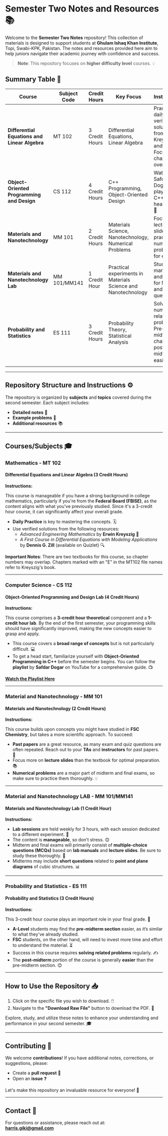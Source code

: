 # Semester Two Notes and Resources 📚

Welcome to the **Semester Two Notes** repository! This collection of materials is designed to support students at **Ghulam Ishaq Khan Institute**, Topi, Swabi-KPK, Pakistan. The notes and resources provided here aim to help juniors navigate their academic journey with confidence and success.

> **Note**: This repository focuses on **higher difficulty level** courses. 💡

## Summary Table 📝

| **Course**                                  | **Subject Code** | **Credit Hours** | **Key Focus**                                                                                  | **Instructions**                                                                                       |
|---------------------------------------------|------------------|------------------|------------------------------------------------------------------------------------------------|--------------------------------------------------------------------------------------------------------|
| **Differential Equations and Linear Algebra**| MT 102           | 3 Credit Hours   | Differential Equations, Linear Algebra                                                          | Practice daily, use verified solutions from Kreyszig and Zill. Focus on chapter overlaps.               |
| **Object-Oriented Programming and Design**  | CS 112           | 4 Credit Hours   | C++ Programming, Object-Oriented Design                                                          | Watch Safdar Dogar's playlist on C++ for a head start. 🎥                                             |
| **Materials and Nanotechnology**            | MM 101           | 2 Credit Hours   | Materials Science, Nanotechnology, Numerical Problems                                             | Focus on lecture slides, practice numerical problems for exams. 🧪                                       |
| **Materials and Nanotechnology Lab**        | MM 101/MM141     | 1 Credit Hour    | Practical experiments in Materials Science and Nanotechnology                                    | Study lab manuals and slides for MCQs and short questions. 🔬                                          |
| **Probability and Statistics**              | ES 111           | 3 Credit Hours   | Probability Theory, Statistical Analysis                                                         | Solve numerous related problems. Pre-midterm is challenging, post-midterm is easier. 📊                |

---

## Repository Structure and Instructions ⚙️

The repository is organized by **subjects** and **topics** covered during the second semester. Each subject includes:

- **Detailed notes** 📄
- **Example problems** 🧩
- **Additional resources** 📚

---

## Courses/Subjects 🎓

### Mathematics - MT 102
#### **Differential Equations and Linear Algebra (3 Credit Hours)**

**Instructions:**

This course is manageable if you have a strong background in college mathematics, particularly if you're from the **Federal Board (FBISE)**, as the content aligns with what you've previously studied. Since it's a 3-credit hour course, it can significantly affect your overall grade. 

- **Daily Practice** is key to mastering the concepts. 🗓️
- Use verified solutions from the following resources:
  - *Advanced Engineering Mathematics* by **Erwin Kreyszig** 📖
  - *A First Course in Differential Equations with Modeling Applications* by **Dennis G. Zill** (available on Quizlet) 🔍

**Important Notes**: There are two textbooks for this course, so chapter numbers may overlap. Chapters marked with an "E" in the MT102 file names refer to Kreyszig's book.

---

### Computer Science - CS 112
#### **Object-Oriented Programming and Design Lab (4 Credit Hours)**

**Instructions:**

This course comprises a **3-credit hour theoretical** component and a **1-credit hour lab**. By the end of the first semester, your programming skills should have significantly improved, making the new concepts easier to grasp and apply.

- This course covers a **broad range of concepts** but is not particularly difficult. 💻
- To get a head start, familiarize yourself with **Object-Oriented Programming in C++** before the semester begins. You can follow the **playlist** by **Safdar Dogar** on YouTube for a comprehensive guide. 📺

**[Watch the Playlist Here](https://youtube.com/playlist?list=PLduM7bkxBdOekXfkEqIBAivzG99V2LrAS&si=r9u6rzBe7h5k24Zv)**

---

### Material and Nanotechnology - MM 101
#### **Materials and Nanotechnology (2 Credit Hours)**

**Instructions:**

This course builds upon concepts you might have studied in **FSC Chemistry**, but takes a more scientific approach. To succeed:

- **Past papers** are a great resource, as many exam and quiz questions are often repeated. Reach out to your **TAs** and **instructors** for past papers. 📝
- Focus more on **lecture slides** than the textbook for optimal preparation. 📚
- **Numerical problems** are a major part of midterm and final exams, so make sure to practice them thoroughly. 💡

---

### Material and Nanotechnology LAB - MM 101/MM141
#### **Materials and Nanotechnology Lab (1 Credit Hour)**

**Instructions:**

- **Lab sessions** are held weekly for 3 hours, with each session dedicated to a different experiment. 🔬
- The content is **manageable**, so don’t stress. 😊
- Midterm and final exams will primarily consist of **multiple-choice questions (MCQs)** based on **lab manuals** and **lecture slides**. Be sure to study these thoroughly. 📄
- Midterms may include **short questions** related to **point and plane diagrams** of cubic structures. 📊

---

### Probability and Statistics - ES 111
#### **Probability and Statistics (3 Credit Hours)**

**Instructions:**

This 3-credit hour course plays an important role in your final grade. 🎯

- **A-Level** students may find the **pre-midterm section** easier, as it’s similar to what they've already studied.
- **FSC** students, on the other hand, will need to invest more time and effort to understand the material. ⏳
- Success in this course requires **solving related problems** regularly. ✍️
- The **post-midterm** portion of the course is generally **easier** than the pre-midterm section. 😊

---

## How to Use the Repository 📥

1. Click on the specific file you wish to download. 🖱️
2. Navigate to the **"Download Raw File"** button to download the PDF. 💾

Explore, study, and utilize these notes to enhance your understanding and performance in your second semester. 🎓

---

## Contributing 🤝

We welcome **contributions**! If you have additional notes, corrections, or suggestions, please:

- Create a **pull request** 🔄
- Open an **issue** ❓

Let's make this repository an invaluable resource for everyone! 🌟

---

## Contact 📧

For questions or assistance, please reach out at:  
**[harris.giki@gmail.com](mailto:harris.giki@gmail.com)**

